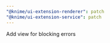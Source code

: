 ```yaml
---
"@knime/ui-extension-renderer": patch
"@knime/ui-extension-service": patch
---
```


Add view for blocking errors
